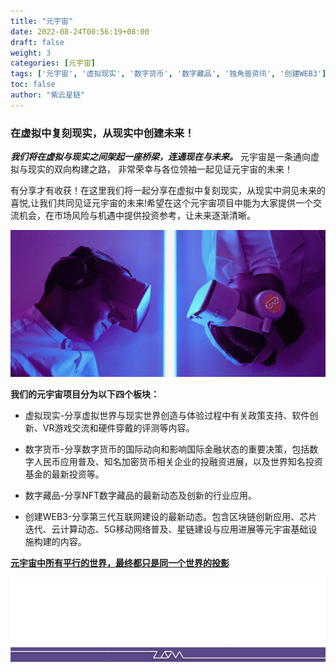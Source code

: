 ```yaml
---
title: "元宇宙"
date: 2022-08-24T00:56:19+08:00
draft: false
weight: 3
categories: [元宇宙]
tags: ['元宇宙', '虚拟现实', '数字货币', '数字藏品', '独角兽资讯', '创建WEB3']
toc: false
author: "紫云星链"
---
```


### 在虚拟中复刻现实，从现实中创建未来！

***我们将在虚拟与现实之间架起一座桥梁，连通现在与未来。***
元宇宙是一条通向虚拟与现实的双向构建之路， 非常荣幸与各位领袖一起见证元宇宙的未来！<!--more-->

有分享才有收获！在这里我们将一起分享在虚拟中复刻现实，从现实中洞见未来的喜悦,让我们共同见证元宇宙的未来!希望在这个元宇宙项目中能为大家提供一个交流机会，在市场风险与机遇中提供投资参考，让未来逐渐清晰。

![元宇宙](metaverse.jpg)

**我们的元宇宙项目分为以下四个板块：**

- 虚拟现实-分享虚拟世界与现实世界创造与体验过程中有关政策支持、软件创新、VR游戏交流和硬件穿戴的评测等内容。

- 数字货币-分享数字货币的国际动向和影响国际金融状态的重要决策，包括数字人民币应用普及、知名加密货币相关企业的投融资进展，以及世界知名投资基金的最新投资等。

- 数字藏品-分享NFT数字藏品的最新动态及创新的行业应用。

- 创建WEB3-分享第三代互联网建设的最新动态。包含区块链创新应用、芯片迭代、云计算动态、5G移动网络普及、星链建设与应用进展等元宇宙基础设施构建的内容。

**[元宇宙中所有平行的世界，最终都只是同一个世界的投影](https://www.toutiao.com/article/7012976151521935910/?log_from=bd1eb8dc7c2a4_1661091805301)**

![ZLON](zlonicon4.png)
